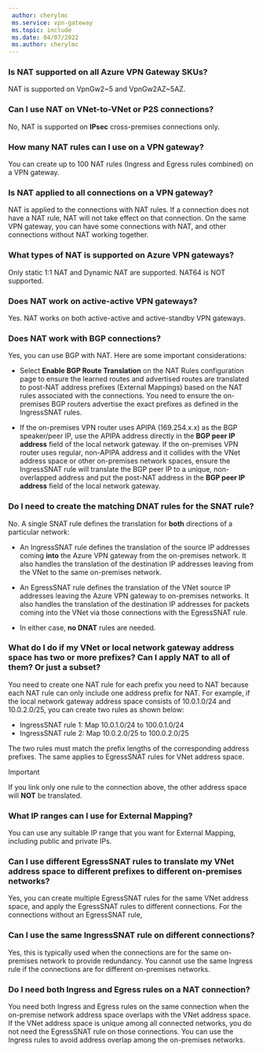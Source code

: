 ```yaml
---
 author: cherylmc
 ms.service: vpn-gateway
 ms.topic: include
 ms.date: 04/07/2022
 ms.author: cherylmc
---
```

### Is NAT supported on all Azure VPN Gateway SKUs?

NAT is supported on VpnGw2~5 and VpnGw2AZ~5AZ.

### Can I use NAT on VNet-to-VNet or P2S connections?

No, NAT is supported on **IPsec** cross-premises connections only.

### How many NAT rules can I use on a VPN gateway?

You can create up to 100 NAT rules (Ingress and Egress rules combined) on a VPN gateway.

### Is NAT applied to all connections on a VPN gateway?

NAT is applied to the connections with NAT rules. If a connection does not have a NAT rule, NAT will not take effect on that connection. On the same VPN gateway, you can have some connections with NAT, and other connections without NAT working together.

### What types of NAT is supported on Azure VPN gateways?

Only static 1:1 NAT and Dynamic NAT are supported. NAT64 is NOT supported.

### Does NAT work on active-active VPN gateways?

Yes. NAT works on both active-active and active-standby VPN gateways.

### Does NAT work with BGP connections?

Yes, you can use BGP with NAT. Here are some important considerations:

* Select **Enable BGP Route Translation** on the NAT Rules configuration page to ensure the learned routes and advertised routes are translated to post-NAT address prefixes (External Mappings) based on the NAT rules associated with the connections. You need to ensure the on-premises BGP routers advertise the exact prefixes as defined in the IngressSNAT rules.

* If the on-premises VPN router uses APIPA (169.254.x.x) as the BGP speaker/peer IP, use the APIPA address directly in the **BGP peer IP address** field of the local network gateway. If the on-premises VPN router uses regular, non-APIPA address and it collides with the VNet address space or other on-premises network spaces, ensure the IngressSNAT rule will translate the BGP peer IP to a unique, non-overlapped address and put the post-NAT address in the **BGP peer IP address** field of the local network gateway.

### Do I need to create the matching DNAT rules for the SNAT rule?

No. A single SNAT rule defines the translation for **both** directions of a particular network:

* An IngressSNAT rule defines the translation of the source IP addresses coming **into** the Azure VPN gateway from the on-premises network. It also handles the translation of the destination IP addresses leaving from the VNet to the same on-premises network.

* An EgressSNAT rule defines the translation of the VNet source IP addresses leaving the Azure VPN gateway to on-premises networks. It also handles the translation of the destination IP addresses for packets coming into the VNet via those connections with the EgressSNAT rule.

* In either case, **no DNAT** rules are needed.

### What do I do if my VNet or local network gateway address space has two or more prefixes? Can I apply NAT to all of them? Or just a subset?

You need to create one NAT rule for each prefix you need to NAT because each NAT rule can only include one address prefix for NAT. For example, if the local network gateway address space consists of 10.0.1.0/24 and 10.0.2.0/25, you can create two rules as shown below:

* IngressSNAT rule 1: Map 10.0.1.0/24 to 100.0.1.0/24
* IngressSNAT rule 2: Map 10.0.2.0/25 to 100.0.2.0/25

The two rules must match the prefix lengths of the corresponding address prefixes. The same applies to EgressSNAT rules for VNet address space.

> [!IMPORTANT]
> If you link only one rule to the connection above, the other address space will **NOT** be translated.

### What IP ranges can I use for External Mapping?

You can use any suitable IP range that you want for External Mapping, including public and private IPs.

### Can I use different EgressSNAT rules to translate my VNet address space to different prefixes to different on-premises networks?

Yes, you can create multiple EgressSNAT rules for the same VNet address space, and apply the EgressSNAT rules to different connections. For the connections without an EgressSNAT rule,

### Can I use the same IngressSNAT rule on different connections?

Yes, this is typically used when the connections are for the same on-premises network to provide redundancy. You cannot use the same Ingress rule if the connections are for different on-premises networks.

### Do I need both Ingress and Egress rules on a NAT connection?

You need both Ingress and Egress rules on the same connection when the on-premise network address space overlaps with the VNet address space. If the VNet address space is unique among all connected networks, you do not need the EgressSNAT rule on those connections. You can use the Ingress rules to avoid address overlap among the on-premises networks.
